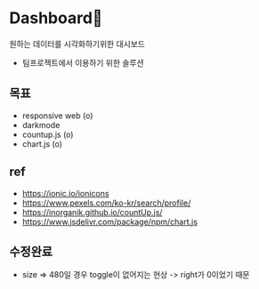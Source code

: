 # Dashboard📁
원하는 데이터를 시각화하기위한 대시보드
- 팀프로젝트에서 이용하기 위한 솔루션
## 목표
- responsive web (o)
- darkmode
- countup.js (o)
- chart.js (o)

## ref

- https://ionic.io/ionicons
- https://www.pexels.com/ko-kr/search/profile/
- https://inorganik.github.io/countUp.js/
- https://www.jsdelivr.com/package/npm/chart.js

## 수정완료
- size => 480일 경우 toggle이 없어지는 현상 -> right가 0이었기 때문

